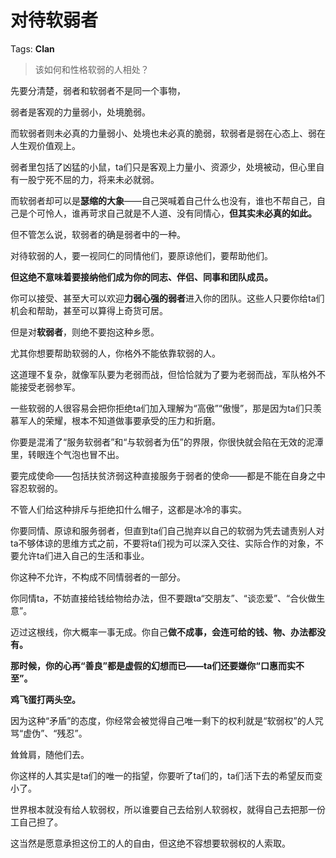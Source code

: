 # 对待软弱者

Tags: **Clan**

> 该如何和性格软弱的人相处？



先要分清楚，弱者和软弱者不是同一个事物，

弱者是客观的力量弱小，处境脆弱。

而软弱者则未必真的力量弱小、处境也未必真的脆弱，软弱者是弱在心态上、弱在人生观价值观上。

弱者里包括了凶猛的小鼠，ta们只是客观上力量小、资源少，处境被动，但心里自有一股宁死不屈的力，将来未必就弱。

而软弱者却可以是**瑟缩的大象**——自己哭喊着自己什么也没有，谁也不帮自己，自己是个可怜人，谁再苛求自己就是不人道、没有同情心，**但其实未必真的如此。**

但不管怎么说，软弱者的确是弱者中的一种。

对待软弱的人，要一视同仁的同情他们，要原谅他们，要帮助他们。

**但这绝不意味着要接纳他们成为你的同志、伴侣、同事和团队成员。**

你可以接受、甚至大可以欢迎**力弱心强的弱者**进入你的团队。这些人只要你给ta们机会和帮助，甚至可以算得上奇货可居。

但是对**软弱者**，则绝不要抱这种乡愿。

尤其你想要帮助软弱的人，你格外不能依靠软弱的人。

这道理不复杂，就像军队要为老弱而战，但恰恰就为了要为老弱而战，军队格外不能接受老弱参军。

一些软弱的人很容易会把你拒绝ta们加入理解为“高傲”“傲慢”，那是因为ta们只羡慕军人的荣耀，根本不知道做事要承受的压力和折磨。

你要是混淆了“服务软弱者”和“与软弱者为伍”的界限，你很快就会陷在无效的泥潭里，转眼连个气泡也冒不出。

要完成使命——包括扶贫济弱这种直接服务于弱者的使命——都是不能在自身之中容忍软弱的。

不管人们给这种排斥与拒绝扣什么帽子，这都是冰冷的事实。

你要同情、原谅和服务弱者，但直到ta们自己抛弃以自己的软弱为凭去谴责别人对ta不够体谅的思维方式之前，不要将ta们视为可以深入交往、实际合作的对象，不要允许ta们进入自己的生活和事业。

你这种不允许，不构成不同情弱者的一部分。

你同情ta，不妨直接给钱给物给办法，但不要跟ta“交朋友”、“谈恋爱”、“合伙做生意”。

迈过这根线，你大概率一事无成。你自己**做不成事，会连可给的钱、物、办法都没有。**

**那时候，你的心再“善良”都是虚假的幻想而已——ta们还要嫌你“口惠而实不至”。**

**鸡飞蛋打两头空。**

因为这种“矛盾”的态度，你经常会被觉得自己唯一剩下的权利就是“软弱权”的人咒骂“虚伪”、“残忍”。

耸耸肩，随他们去。

你这样的人其实是ta们的唯一的指望，你要听了ta们的，ta们活下去的希望反而变小了。

世界根本就没有给人软弱权，所以谁要自己去给别人软弱权，就得自己去把那一份工自己担了。

这当然是愿意承担这份工的人的自由，但这绝不容想要软弱权的人索取。



